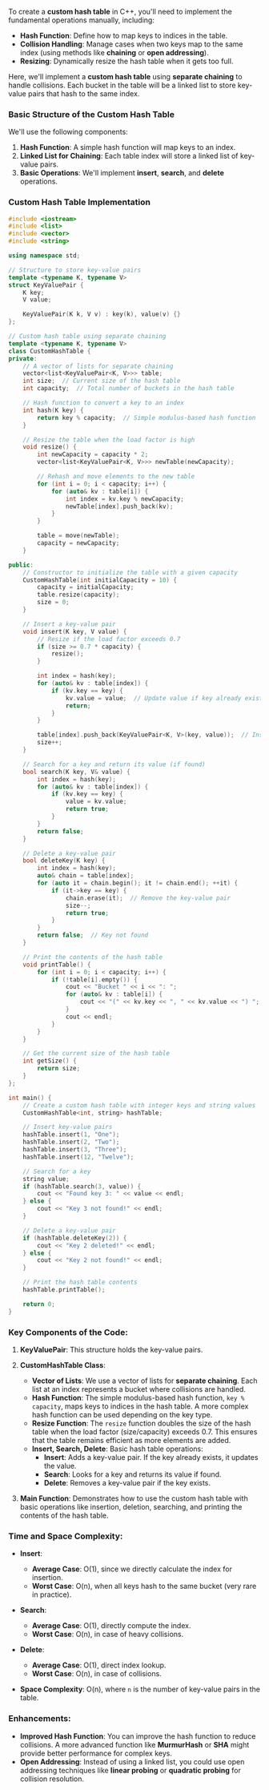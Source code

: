 To create a **custom hash table** in C++, you'll need to implement the fundamental operations manually, including:

- **Hash Function**: Define how to map keys to indices in the table.
- **Collision Handling**: Manage cases when two keys map to the same index (using methods like **chaining** or **open addressing**).
- **Resizing**: Dynamically resize the hash table when it gets too full.

Here, we'll implement a **custom hash table** using **separate chaining** to handle collisions. Each bucket in the table will be a linked list to store key-value pairs that hash to the same index.

### Basic Structure of the Custom Hash Table

We'll use the following components:
1. **Hash Function**: A simple hash function will map keys to an index.
2. **Linked List for Chaining**: Each table index will store a linked list of key-value pairs.
3. **Basic Operations**: We'll implement **insert**, **search**, and **delete** operations.

### Custom Hash Table Implementation

```cpp
#include <iostream>
#include <list>
#include <vector>
#include <string>

using namespace std;

// Structure to store key-value pairs
template <typename K, typename V>
struct KeyValuePair {
    K key;
    V value;

    KeyValuePair(K k, V v) : key(k), value(v) {}
};

// Custom hash table using separate chaining
template <typename K, typename V>
class CustomHashTable {
private:
    // A vector of lists for separate chaining
    vector<list<KeyValuePair<K, V>>> table;
    int size;  // Current size of the hash table
    int capacity;  // Total number of buckets in the hash table

    // Hash function to convert a key to an index
    int hash(K key) {
        return key % capacity;  // Simple modulus-based hash function
    }

    // Resize the table when the load factor is high
    void resize() {
        int newCapacity = capacity * 2;
        vector<list<KeyValuePair<K, V>>> newTable(newCapacity);

        // Rehash and move elements to the new table
        for (int i = 0; i < capacity; i++) {
            for (auto& kv : table[i]) {
                int index = kv.key % newCapacity;
                newTable[index].push_back(kv);
            }
        }

        table = move(newTable);
        capacity = newCapacity;
    }

public:
    // Constructor to initialize the table with a given capacity
    CustomHashTable(int initialCapacity = 10) {
        capacity = initialCapacity;
        table.resize(capacity);
        size = 0;
    }

    // Insert a key-value pair
    void insert(K key, V value) {
        // Resize if the load factor exceeds 0.7
        if (size >= 0.7 * capacity) {
            resize();
        }

        int index = hash(key);
        for (auto& kv : table[index]) {
            if (kv.key == key) {
                kv.value = value;  // Update value if key already exists
                return;
            }
        }

        table[index].push_back(KeyValuePair<K, V>(key, value));  // Insert new key-value pair
        size++;
    }

    // Search for a key and return its value (if found)
    bool search(K key, V& value) {
        int index = hash(key);
        for (auto& kv : table[index]) {
            if (kv.key == key) {
                value = kv.value;
                return true;
            }
        }
        return false;
    }

    // Delete a key-value pair
    bool deleteKey(K key) {
        int index = hash(key);
        auto& chain = table[index];
        for (auto it = chain.begin(); it != chain.end(); ++it) {
            if (it->key == key) {
                chain.erase(it);  // Remove the key-value pair
                size--;
                return true;
            }
        }
        return false;  // Key not found
    }

    // Print the contents of the hash table
    void printTable() {
        for (int i = 0; i < capacity; i++) {
            if (!table[i].empty()) {
                cout << "Bucket " << i << ": ";
                for (auto& kv : table[i]) {
                    cout << "(" << kv.key << ", " << kv.value << ") ";
                }
                cout << endl;
            }
        }
    }

    // Get the current size of the hash table
    int getSize() {
        return size;
    }
};

int main() {
    // Create a custom hash table with integer keys and string values
    CustomHashTable<int, string> hashTable;

    // Insert key-value pairs
    hashTable.insert(1, "One");
    hashTable.insert(2, "Two");
    hashTable.insert(3, "Three");
    hashTable.insert(12, "Twelve");

    // Search for a key
    string value;
    if (hashTable.search(3, value)) {
        cout << "Found key 3: " << value << endl;
    } else {
        cout << "Key 3 not found!" << endl;
    }

    // Delete a key-value pair
    if (hashTable.deleteKey(2)) {
        cout << "Key 2 deleted!" << endl;
    } else {
        cout << "Key 2 not found!" << endl;
    }

    // Print the hash table contents
    hashTable.printTable();

    return 0;
}
```

### Key Components of the Code:

1. **KeyValuePair**: This structure holds the key-value pairs.
   
2. **CustomHashTable Class**: 
   - **Vector of Lists**: We use a vector of lists for **separate chaining**. Each list at an index represents a bucket where collisions are handled.
   - **Hash Function**: The simple modulus-based hash function, `key % capacity`, maps keys to indices in the hash table. A more complex hash function can be used depending on the key type.
   - **Resize Function**: The `resize` function doubles the size of the hash table when the load factor (size/capacity) exceeds 0.7. This ensures that the table remains efficient as more elements are added.
   - **Insert, Search, Delete**: Basic hash table operations:
     - **Insert**: Adds a key-value pair. If the key already exists, it updates the value.
     - **Search**: Looks for a key and returns its value if found.
     - **Delete**: Removes a key-value pair if the key exists.
   
3. **Main Function**: Demonstrates how to use the custom hash table with basic operations like insertion, deletion, searching, and printing the contents of the hash table.

### Time and Space Complexity:

- **Insert**: 
  - **Average Case**: O(1), since we directly calculate the index for insertion.
  - **Worst Case**: O(n), when all keys hash to the same bucket (very rare in practice).
  
- **Search**:
  - **Average Case**: O(1), directly compute the index.
  - **Worst Case**: O(n), in case of heavy collisions.
  
- **Delete**:
  - **Average Case**: O(1), direct index lookup.
  - **Worst Case**: O(n), in case of collisions.

- **Space Complexity**: O(n), where `n` is the number of key-value pairs in the table.

### Enhancements:
- **Improved Hash Function**: You can improve the hash function to reduce collisions. A more advanced function like **MurmurHash** or **SHA** might provide better performance for complex keys.
- **Open Addressing**: Instead of using a linked list, you could use open addressing techniques like **linear probing** or **quadratic probing** for collision resolution.
